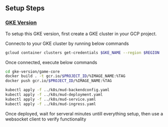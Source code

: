 ## Setup Steps

### [GKE Version](./gke-version)

To setup this GKE version, first create a GKE cluster in your GCP project.

Connecto to your GKE cluster by running below commands

```bash
gcloud container clusters get-credentials $GKE_NAME --region $REGION
```

Once connected, execute below commands

```bash
cd gke-version/game-core
docker build . -t gcr.io/$PROJECT_ID/%IMAGE_NAME:%TAG
docker push gcr.io/$PROJECT_ID/%IMAGE_NAME:%TAG

kubectl apply -f ../k8s/mud-backendconfig.yaml
kubectl apply -f ../k8s/mud-deployment.yaml
kubectl apply -f ../k8s/mud-service.yaml
kubectl apply -f ../k8s/mud-ingress.yaml
```

Once deployed, wait for serveral minutes untill everything setup, then use a websocket client to verify functionality
